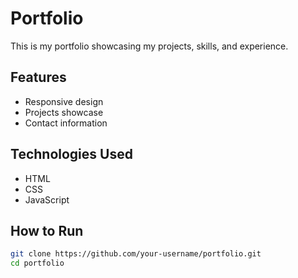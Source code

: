 # Portfolio

This is my portfolio showcasing my projects, skills, and experience.

## Features
- Responsive design
- Projects showcase
- Contact information

## Technologies Used
- HTML
-  CSS
-  JavaScript

## How to Run
```sh
git clone https://github.com/your-username/portfolio.git
cd portfolio
